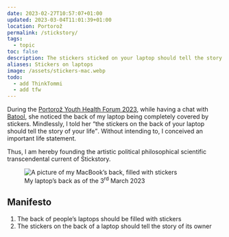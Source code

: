 ```yaml
---
date: 2023-02-27T10:57:07+01:00
updated: 2023-03-04T11:01:39+01:00
location: Portorož
permalink: /stickstory/
tags:
  - topic
toc: false
description: The stickers sticked on your laptop should tell the story of your life.
aliases: Stickers on laptops
image: /assets/stickers-mac.webp
todo:
  - add ThinkTommi
  - add tfw
---
```

During the [Portorož Youth Health Forum 2023](Portorož%20Youth%20Health%20Forum%202023.md), while having a chat with [Batool](https://linkedin.com/in/batool-alwahdani-246307137 'Batool Alwahdani on Linkedin'), she noticed the back of my laptop being completely covered by stickers. Mindlessly, I told her <q>the stickers on the back of your laptop should tell the story of your life</q>. Without intending to, I conceived an important life statement.

Thus, I am hereby founding the artistic political philosophical scientific transcendental current of Stickstory.

<figure>
	<img src='{{ image }}' alt='A picture of my MacBook’s back, filled with stickers'>
	<figcaption>My laptop’s back as of the <time datetime='2023-03-04T10:57:37+01:00'>3<sup>rd</sup> March 2023</time></figcaption>
</figure>

## Manifesto

1. The back of people’s laptops should be filled with stickers
2. The stickers on the back of a laptop should tell the story of its owner
